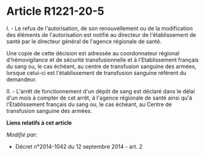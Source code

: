 # Article R1221-20-5

I. - Le refus de l'autorisation, de son renouvellement ou de la modification des éléments de l'autorisation est notifié au
directeur de l'établissement de santé par le directeur général de l'agence régionale de santé.

Une copie de cette décision est adressée au coordonnateur régional d'hémovigilance et de sécurité transfusionnelle et à
l'Etablissement français du sang ou, le cas échéant, au centre de transfusion sanguine des armées, lorsque celui-ci est
l'établissement de transfusion sanguine référent du demandeur.

II. - L'arrêt de fonctionnement d'un dépôt de sang est déclaré dans le délai d'un mois à compter de cet arrêt, à l'agence
régionale de santé ainsi qu'à l'Etablissement français du sang ou, le cas échéant, au Centre de transfusion sanguine des
armées.

**Liens relatifs à cet article**

_Modifié par_:

  - Décret n°2014-1042 du 12 septembre 2014 - art. 2
